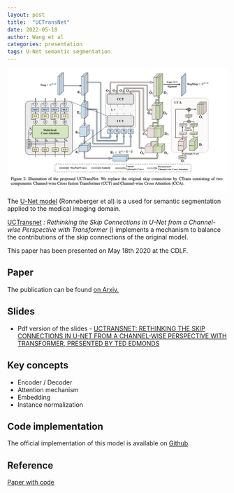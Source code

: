 ```yaml
---
layout: post 
title:  "UCTransNet"
date: 2022-05-18
author: Wang et al
categories: presentation
tags: U-Net semantic segmentation
---
```


![UCTransnet](/assets/UCTransnet.png)

The [U-Net model](https://paperswithcode.com/method/u-net) (Ronneberger et al) is a used for semantic segmentation
applied to the medical imaging domain.

[UCTransnet](https://paperswithcode.com/method/uctransnet) *: Rethinking the Skip Connections in U-Net from a Channel-wise Perspective with Transformer* () implements a
mechanism to balance the contributions of the skip connections of the original model. 

This paper has been presented on May 18th 2020 at the CDLF.

## Paper

The publication can be found [on Arxiv.](https://arxiv.org/abs/2109.04335)

## Slides 

- Pdf version of the slides -  [UCTRANSNET: RETHINKING THE SKIP CONNECTIONS IN U-NET FROM A  CHANNEL-WISE PERSPECTIVE WITH TRANSFORMER, PRESENTED BY TED EDMONDS](/assets/presentations/CDLF_UCTransNet_Presentation.pdf)

## Key concepts

- Encoder / Decoder
- Attention mechanism
- Embedding 
- Instance normalization


## Code implementation

The official implementation of this model is available on [Github](https://github.com/McGregorWwww/UCTransNet).

## Reference

[Paper with code](https://paperswithcode.com/method/uctransnet) 


